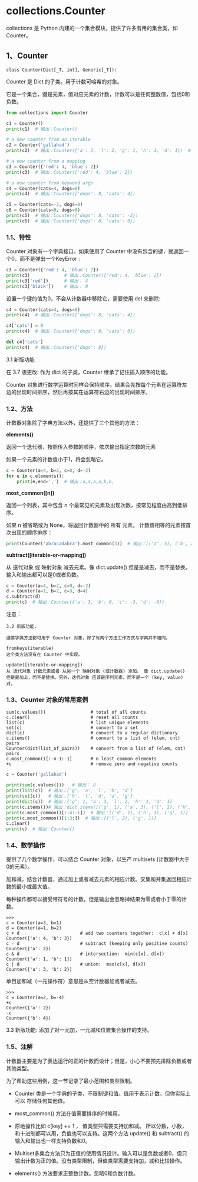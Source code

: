 # collections.Counter

collections 是 Python 内建的一个集合模块，提供了许多有用的集合类，如 Counter。

## 1、Counter

	class Counter(Dict[_T, int], Generic[_T]):

Counter 是 Dict 的子类。用于计数可哈希的对象。

它是一个集合，键是元素，值对应元素的计数，计数可以是任何整数值，包括0和负数。

```python
from collections import Counter

c1 = Counter()
print(c1)  # 输出：Counter()

# a new counter from an iterable
c2 = Counter('gallahad') 
print(c2)  # 输出：Counter({'a': 3, 'l': 2, 'g': 1, 'h': 1, 'd': 1})  # 默认排了序

# a new counter from a mapping
c3 = Counter({'red': 4, 'blue': 2}) 
print(c3)  # 输出：Counter({'red': 4, 'blue': 2})

# a new counter from keyword args
c4 = Counter(cats=4, dogs=8) 
print(c4)  # 输出：Counter({'dogs': 8, 'cats': 4})

c5 = Counter(cats=-2, dogs=8) 
c6 = Counter(cats=0, dogs=8)
print(c5)  # 输出：Counter({'dogs': 8, 'cats': -2})
print(c6)  # 输出：Counter({'dogs': 8, 'cats': 0})

```

### 1.1、特性

Counter 对象有一个字典接口，如果使用了 Counter 中没有包含的键，就返回一个0，而不是弹出一个KeyError :

```python
c3 = Counter({'red': 4, 'blue': 2}) 
print(c3)             # 输出：Counter({'red': 4, 'blue': 2})
print(c3['red'])      # 输出： 4
print(c3['black'])    # 输出： 0

```

设置一个键的值为0，不会从计数器中移除它，需要使用 del 来删除:

```python
c4 = Counter(cats=4, dogs=8) 
print(c4)  # 输出：Counter({'dogs': 8, 'cats': 4})

c4['cats'] = 0
print(c4)  # 输出：Counter({'dogs': 8, 'cats': 0})

del c4['cats']
print(c4)  # 输出：Counter({'dogs': 8})
```
3.1 新版功能.

在 3.7 版更改: 作为 dict 的子类，Counter 继承了记住插入顺序的功能。

Counter 对象进行数学运算时同样会保持顺序。结果会先按每个元素在运算符左边的出现时间排序，然后再按其在运算符右边的出现时间排序。

### 1.2、方法

计数器对象除了字典方法以外，还提供了三个其他的方法：

**elements()**

返回一个迭代器，按照传入参数的顺序，依次输出指定次数的元素

如果一个元素的计数值小于1，将会忽略它。

```python
c = Counter(a=4, b=2, c=0, d=-2)
for e in c.elements():
    print(e,end=',')  # 输出：a,a,a,a,b,b,

```
**most_common([n])**

返回一个列表，其中包含 n 个最常见的元素及出现次数，按常见程度由高到低排序。

如果 n 被省略或为 None，将返回计数器中的 所有 元素。 计数值相等的元素按首次出现的顺序排序：

```python
print(Counter('abracadabra').most_common(3))  # 输出：[('a', 5), ('b', 2), ('r', 2)]
```
**subtract([iterable-or-mapping])**	

从 迭代对象 或 映射对象 减去元素。像 dict.update() 但是是减去，而不是替换。输入和输出都可以是0或者负数。

```python
c = Counter(a=4, b=2, c=0, d=-2)
d = Counter(a=1, b=2, c=3, d=4)
c.subtract(d)
print(c)  # 输出：Counter({'a': 3, 'b': 0, 'c': -3, 'd': -6})
```

注意：

	3.2 新版功能.

	通常字典方法都可用于 Counter 对象，除了有两个方法工作方式与字典并不相同。

	fromkeys(iterable)
	这个类方法没有在 Counter 中实现。

	update([iterable-or-mapping])
	从 迭代对象 计数元素或者 从另一个 映射对象 (或计数器) 添加。 像 dict.update() 但是是加上，而不是替换。另外，迭代对象 应该是序列元素，而不是一个 (key, value) 对。

### 1.3、Counter 对象的常用案例

	sum(c.values())                 # total of all counts
	c.clear()                       # reset all counts
	list(c)                         # list unique elements
	set(c)                          # convert to a set
	dict(c)                         # convert to a regular dictionary
	c.items()                       # convert to a list of (elem, cnt) pairs
	Counter(dict(list_of_pairs))    # convert from a list of (elem, cnt) pairs
	c.most_common()[:-n-1:-1]       # n least common elements
	+c                              # remove zero and negative counts

```python
c = Counter('gallahad') 

print(sum(c.values()))   # 输出： 8        
print(list(c))  # 输出：['g', 'a', 'l', 'h', 'd']
print(set(c))   # 输出：{'h', 'l', 'd', 'a', 'g'}
print(dict(c))  # 输出：{'g': 1, 'a': 3, 'l': 2, 'h': 1, 'd': 1}
print(c.items())# 输出：dict_items([('g', 1), ('a', 3), ('l', 2), ('h', 1), ('d', 1)])
print(c.most_common()[:-4:-1])  # 输出：[('d', 1), ('h', 1), ('g', 1)]
print(c.most_common()[1:3:])  # 输出：[('l', 2), ('g', 1)]
c.clear()
print(c)  # 输出：Counter()
```

### 1.4、数学操作

提供了几个数学操作，可以结合 Counter 对象，以生产 multisets (计数器中大于0的元素）。 

加和减，结合计数器，通过加上或者减去元素的相应计数。交集和并集返回相应计数的最小或最大值。

每种操作都可以接受带符号的计数，但是输出会忽略掉结果为零或者小于零的计数。

	>>>
	c = Counter(a=3, b=1)
	d = Counter(a=1, b=2)
	c + d                       # add two counters together:  c[x] + d[x]
	Counter({'a': 4, 'b': 3})
	c - d                       # subtract (keeping only positive counts)
	Counter({'a': 2})
	c & d                       # intersection:  min(c[x], d[x]) 
	Counter({'a': 1, 'b': 1})
	c | d                       # union:  max(c[x], d[x])
	Counter({'a': 3, 'b': 2})


单目加和减（一元操作符）意思是从空计数器加或者减去。

	>>>
	c = Counter(a=2, b=-4)
	+c
	Counter({'a': 2})
	-c
	Counter({'b': 4})

3.3 新版功能: 添加了对一元加，一元减和位置集合操作的支持。

### 1.5、注解

计数器主要是为了表达运行的正的计数而设计；但是，小心不要预先排除负数或者其他类型。

为了帮助这些用例，这一节记录了最小范围和类型限制。

- Counter 类是一个字典的子类，不限制键和值。值用于表示计数，但你实际上 可以 存储任何其他值。

- most_common() 方法在值需要排序的时候用。

- 原地操作比如 c[key] += 1 ， 值类型只需要支持加和减。 所以分数，小数，和十进制都可以用，负值也可以支持。这两个方法 update() 和 subtract() 的输入和输出也一样支持负数和0。

- Multiset多集合方法只为正值的使用情况设计。输入可以是负数或者0，但只输出计数为正的值。没有类型限制，但值类型需要支持加，减和比较操作。

- elements() 方法要求正整数计数。忽略0和负数计数。